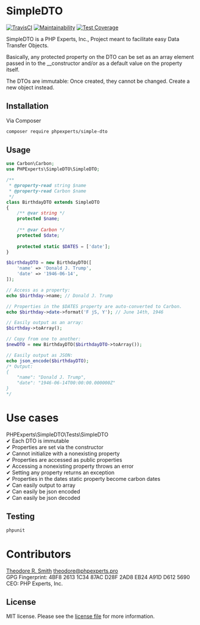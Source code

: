 # SimpleDTO

[![TravisCI](https://travis-ci.org/phpexpertsinc/SimpleDTO.svg?branch=master)](https://travis-ci.org/phpexpertsinc/SimpleDTO)
[![Maintainability](https://api.codeclimate.com/v1/badges/503cba0c53eb262c947a/maintainability)](https://codeclimate.com/github/phpexpertsinc/SimpleDTO/maintainability)
[![Test Coverage](https://api.codeclimate.com/v1/badges/503cba0c53eb262c947a/test_coverage)](https://codeclimate.com/github/phpexpertsinc/SimpleDTO/test_coverage)

SimpleDTO is a PHP Experts, Inc., Project meant to facilitate easy Data Transfer Objects.

Basically, any protected property on the DTO can be set as an array element passed in to
the __constructor and/or as a default value on the property itself.

The DTOs are immutable: Once created, they cannot be changed. Create a new object instead.



## Installation

Via Composer

```bash
composer require phpexperts/simple-dto
```

## Usage

```php
use Carbon\Carbon;
use PHPExperts\SimpleDTO\SimpleDTO;

/**
 * @property-read string $name
 * @property-read Carbon $name
 */
class BirthdayDTO extends SimpleDTO
{
    /** @var string */
    protected $name;
    
    /** @var Carbon */
    protected $date;
    
    protected static $DATES = ['date'];
}

$birthdayDTO = new BirthdayDTO([
    'name' => 'Donald J. Trump',
    'date' => '1946-06-14',
]);

// Access as a property:
echo $birthday->name; // Donald J. Trump

// Properties in the $DATES property are auto-converted to Carbon.
echo $birthday->date->format('F jS, Y'); // June 14th, 1946

// Easily output as an array:
$birthday->toArray();

// Copy from one to another:
$newDTO = new BirthdayDTO($birthdayDTO->toArray());

// Easily output as JSON:
echo json_encode($birthdayDTO);
/* Output: 
{
    "name": "Donald J. Trump",
    "date": "1946-06-14T00:00:00.000000Z"
}
*/
```

# Use cases

PHPExperts\SimpleDTO\Tests\SimpleDTO  
 ✔ Each DTO is immutable  
 ✔ Properties are set via the constructor  
 ✔ Cannot initialize with a nonexisting property  
 ✔ Properties are accessed as public properties  
 ✔ Accessing a nonexisting property throws an error  
 ✔ Setting any property returns an exception  
 ✔ Properties in the dates static property become carbon dates  
 ✔ Can easily output to array  
 ✔ Can easily be json encoded  
 ✔ Can easily be json decoded  

## Testing

```bash
phpunit
```

# Contributors

[Theodore R. Smith](https://www.phpexperts.pro/]) <theodore@phpexperts.pro>  
GPG Fingerprint: 4BF8 2613 1C34 87AC D28F  2AD8 EB24 A91D D612 5690  
CEO: PHP Experts, Inc.

## License

MIT license. Please see the [license file](LICENSE) for more information.

